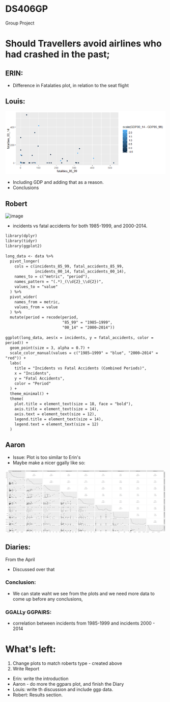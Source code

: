 # DS406GP
Group Project

# Should Travellers avoid airlines who had crashed in the past;  


## ERIN:
- Difference in Fatalaties plot, in relation to the seat flight

## Louis:

![Plotting fatalaties from 2000-2014 and 1985-199](./img/LouisGDPPlot.png "Whatever")

- Including GDP and adding that as a reason.  
- Conclusions

## Robert
<img width="452" alt="image" src="https://github.com/user-attachments/assets/ae020033-8040-4301-b296-19c3ad882dd1" />

- incidents vs fatal accidents for both 1985-1999, and 2000-2014.

```
library(dplyr)
library(tidyr)
library(ggplot2)

long_data <- data %>%
  pivot_longer(
    cols = c(incidents_85_99, fatal_accidents_85_99,
             incidents_00_14, fatal_accidents_00_14),
    names_to = c("metric", "period"),
    names_pattern = "(.*)_(\\d{2}_\\d{2})",
    values_to = "value"
  ) %>%
  pivot_wider(
    names_from = metric,
    values_from = value
  ) %>%
  mutate(period = recode(period,
                         "85_99" = "1985–1999",
                         "00_14" = "2000–2014"))

ggplot(long_data, aes(x = incidents, y = fatal_accidents, color = period)) +
  geom_point(size = 3, alpha = 0.7) +
  scale_color_manual(values = c("1985–1999" = "blue", "2000–2014" = "red")) +
  labs(
    title = "Incidents vs Fatal Accidents (Combined Periods)",
    x = "Incidents",
    y = "Fatal Accidents",
    color = "Period"
  ) +
  theme_minimal() +
  theme(
    plot.title = element_text(size = 18, face = "bold"),
    axis.title = element_text(size = 14),
    axis.text = element_text(size = 12),
    legend.title = element_text(size = 14),
    legend.text = element_text(size = 12)
  )

```


## Aaron
- Issue: Plot is too similar to Erin's
- Maybe make a nicer ggally like so:

![Plotting fatalaties from 2000-2014 and 1985-199](./img/ggpairplot.png "Whatever")

## Diaries:  
From the April 
- Discussed over that 

### Conclusion: 
- We can state waht we see from the plots and we need more data to come up before any conclusions,  

### GGALLy GGPAIRS:

- correlation between incidents from 1985-1999 and incidents 2000 - 2014


# What's left:

1. Change plots to match roberts type - created above
2. Write Report
  - Erin: write the introduction
  - Aaron - do more the ggpars plot, and finish the Diary
  - Louis: write th discussion and include ggp data. 
  - Robert: Results section. 
  
